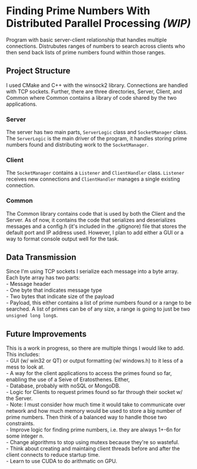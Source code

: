 # Finding Prime Numbers With Distributed Parallel Processing _(WIP)_

Program with basic server-client relationship that handles multiple connections. Distrubutes ranges of numbers to search across clients who then send back lists of prime numbers found within those ranges.

## Project Structure

I used CMake and C++ with the winsock2 library. Connections are handled with TCP sockets. Further, there are three directories, Server, Client, and Common where Common contains a library of code shared by the two applications.

### Server

The server has two main parts, `ServerLogic` class and `SocketManager` class. The `ServerLogic` is the main driver of the program, it handles storing prime numbers found and distributing work to the `SocketManager`. 

### Client

The `SocketManager` contains a `Listener` and `ClientHandler` class. `Listener` receives new connections and `ClientHandler` manages a single existing connection. 

### Common

The Common library contains code that is used by both the Client and the Server. As of now, it contains the code that serializes and deserializes messages and a config.h (it's included in the .gitignore) file that stores the default port and IP address used. However, I plan to add either a GUI or a way to format console output well for the task.

## Data Transmission

Since I'm using TCP sockets I serialize each message into a byte array. Each byte array has two parts:\
    - Message header\
        - One byte that indicates message type\
        - Two bytes that indicate size of the payload\
    - Payload, this either contains a list of prime numbers found or a range to be searched. A list of primes can be of any size, a range is going to just be two `unsigned long long`s.

## Future Improvements

This is a work in progress, so there are multiple things I would like to add. This includes:\
    - GUI (w/ win32 or QT) or output formatting (w/ windows.h) to it less of a mess to look at.\
    - A way for the client applications to access the primes found so far, enabling the use of a Seive of Eratosthenes. Either,\
        - Database, probably with noSQL or MongoDB.\
        - Logic for Clients to request primes found so far through their socket w/ the Server.\
        - Note: I must consider how much time it would take to communicate over network and how much memory would be used to store a big number of prime numbers. Then think of a balanced way to handle those two constraints.\
    - Improve logic for finding prime numbers, i.e. they are always 1+-6n for some integer n.\
    - Change algorithms to stop using mutexs because they're so wasteful.\
    - Think about creating and maintaing client threads before and after the client connects to reduce startup time. \
    - Learn to use CUDA to do arithmatic on GPU.